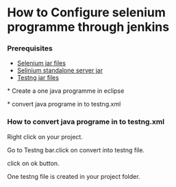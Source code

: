 # How to Configure selenium programme through jenkins
### Prerequisites 
*   [Selenium jar files](http://docs.seleniumhq.org/download/) 
*   [Selinium standalone server jar](http://docs.seleniumhq.org/download/) 
*   [Testng jar files](http://testng.org/doc/download.html) 
<p>* Create a one java programme in eclipse</p>
<p>* convert java programe in to testng.xml</p>

### How to convert java programe in to testng.xml  
  <p>Right click on your project.
  <p>Go to Testng bar.click on convert into testng file.
  <p>click on ok button.
<p>One testng file is created in your project folder.</p>

